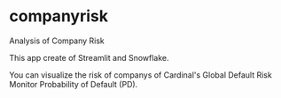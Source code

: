 # companyrisk
Analysis of Company Risk


This app create of Streamlit and Snowflake. 

You can visualize the risk of companys of Cardinal's Global Default Risk Monitor Probability of Default (PD).
